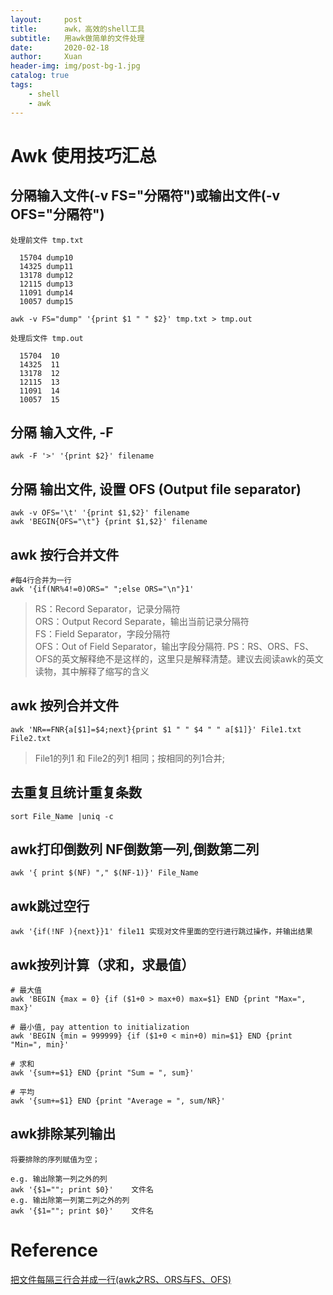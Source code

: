 ```yaml
---
layout:     post
title:      awk，高效的shell工具
subtitle:   用awk做简单的文件处理
date:       2020-02-18
author:     Xuan
header-img: img/post-bg-1.jpg
catalog: true
tags:
    - shell 
    - awk
---
```


# Awk 使用技巧汇总

## 分隔输入文件(**-v FS="分隔符"**)或输出文件(**-v OFS="分隔符"**)
```
处理前文件 tmp.txt

  15704 dump10
  14325 dump11
  13178 dump12
  12115 dump13
  11091 dump14
  10057 dump15

awk -v FS="dump" '{print $1 " " $2}' tmp.txt > tmp.out

处理后文件 tmp.out

  15704  10
  14325  11
  13178  12
  12115  13
  11091  14
  10057  15
```

## 分隔 输入文件, **-F**
```
awk -F '>' '{print $2}' filename
```

## 分隔 输出文件, 设置 OFS (Output file separator)
```
awk -v OFS='\t' '{print $1,$2}' filename
awk 'BEGIN{OFS="\t"} {print $1,$2}' filename
```

## awk 按行合并文件
```
#每4行合并为一行
awk '{if(NR%4!=0)ORS=" ";else ORS="\n"}1'
```
> RS：Record Separator，记录分隔符   
ORS：Output Record Separate，输出当前记录分隔符  
FS：Field Separator，字段分隔符   
OFS：Out of Field Separator，输出字段分隔符. 
PS：RS、ORS、FS、OFS的英文解释绝不是这样的，这里只是解释清楚。建议去阅读awk的英文读物，其中解释了缩写的含义 


## awk 按列合并文件
```
awk 'NR==FNR{a[$1]=$4;next}{print $1 " " $4 " " a[$1]}' File1.txt File2.txt 
```
>File1的列1 和 File2的列1 相同；按相同的列1合并;

##  去重复且统计重复条数
```
sort File_Name |uniq -c 
```

## awk打印倒数列 NF倒数第一列,倒数第二列
```
awk '{ print $(NF) "," $(NF-1)}' File_Name
```

## awk跳过空行
```
awk '{if(!NF ){next}}1' file11 实现对文件里面的空行进行跳过操作，并输出结果
```

## awk按列计算（求和，求最值）
```
# 最大值
awk 'BEGIN {max = 0} {if ($1+0 > max+0) max=$1} END {print "Max=", max}'

# 最小值, pay attention to initialization
awk 'BEGIN {min = 999999} {if ($1+0 < min+0) min=$1} END {print "Min=", min}'

# 求和
awk '{sum+=$1} END {print "Sum = ", sum}' 

# 平均
awk '{sum+=$1} END {print "Average = ", sum/NR}'

```

## awk排除某列输出

```
将要排除的序列赋值为空；

e.g. 输出除第一列之外的列
awk '{$1=""; print $0}'    文件名
e.g. 输出除第一列第二列之外的列
awk '{$1=""; print $0}'    文件名
```

# Reference
[把文件每隔三行合并成一行(awk之RS、ORS与FS、OFS)](https://www.cnblogs.com/chenjiahe/p/6164673.html)

